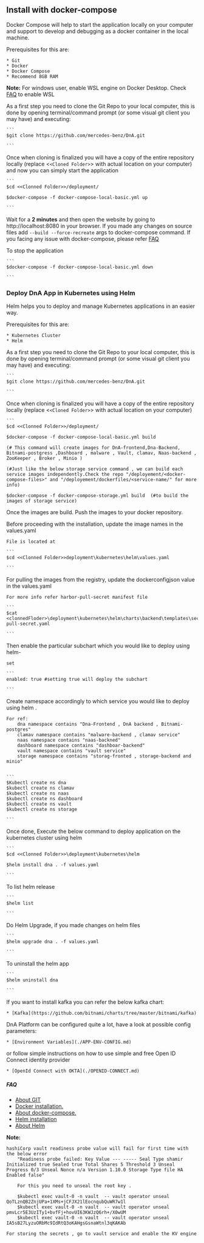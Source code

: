 ## **Install with docker-compose**

Docker Compose will help to start the application locally on your computer and support to develop and debugging as a docker container in the local machine.

Prerequisites for this are:

    * Git
    * Docker
    * Docker Compose
    * Recommend 8GB RAM

**Note:** For windows user, enable WSL engine on Docker Desktop. Check [FAQ](./FAQ.md) to enable WSL

As a first step you need to clone the Git Repo to your local computer, this is done by opening terminal/command prompt (or some visual git client you may have) and executing:

    ```
    $git clone https://github.com/mercedes-benz/DnA.git

    ```

Once when cloning is finalized you will have a copy of the entire repository locally (replace <`<Cloned Folder>`> with actual location on your computer) and now you can simply start the application

    ```
    $cd <<Clonned Folder>>/deployment/

    $docker-compose -f docker-compose-local-basic.yml up

    ```

Wait for a **2 minutes** and then open the website by going to http://localhost:8080 in your browser. If you made any changes on source files add `--build --force-recreate` args to docker-compose command. If you facing any issue with docker-compose, please refer [FAQ](./FAQ.md)

To stop the application

    ```
    $docker-compose -f docker-compose-local-basic.yml down

    ```

### **Deploy DnA App in Kubernetes using Helm**

Helm helps you to deploy and manage Kubernetes applications in an easier way.

Prerequisites for this are:

    * Kubernetes Cluster
    * Helm

As a first step you need to clone the Git Repo to your local computer, this is done by opening terminal/command prompt (or some visual git client you may have) and executing:

    ```
    $git clone https://github.com/mercedes-benz/DnA.git

    ```

Once when cloning is finalized you will have a copy of the entire repository locally (replace <`<Cloned Folder>`> with actual location on your computer)

    ```
    $cd <<Clonned Folder>>/deployment/

    $docker-compose -f docker-compose-local-basic.yml build

    (# This command will create images for DnA-frontend,Dna-Backend, Bitnami-postgress ,Dashboard , malware , Vault, clamav, Naas-backend , ZooKeeper , Broker , Minio )

    (#Just like the below storage service command , we can build each service images independently.Check the repo "/deployement/<docker-compose-files>" and "/deployement/dockerfiles/<service-name/" for more info)

    $docker-compose -f docker-compose-storage.yml build  (#to build the images of storage service)
        

Once the images are build. Push the images to your docker repository.

Before proceeding with the installation, update the image names in the values.yaml 

    File is located at 

    ```
    $cd <<Clonned Folder>>deployment\kubernetes\helm\values.yaml
    
    ```

For pulling the images from the registry, update the dockerconfigjson value in the values.yaml
    
    For more info refer harbor-pull-secret manifest file
     
    ```
    $cat <clonnedFloder>\deployment\kubernetes\helm\charts\backend\templates\secrets\harbor-pull-secret.yaml

    ```


Then enable the particular subchart which you would like to deploy using helm-

    set

    ```
    enabled: true #setting true will deploy the subchart

    ```

Create namespace accordingly to which service you would like to deploy using helm . 

    For ref:
        dna namespace contains "Dna-Frontend , DnA backend , Bitnami-postgres"
        clamav namespace contains "malware-backend , clamav service"
        naas namespace contains "naas-backned"
        dashboard namespace contains "dashboar-backend"
        vault namespace contains "vault service"
        storage namespace contains "storag-fronted , storage-backend and minio"


    ```
    $Kubectl create ns dna 
    $kubectl create ns clamav
    $kubectl create ns naas
    $kubectl create ns dashboard
    $kubectl create ns vault
    $kubectl create ns storage

    ```


Once done, Execute the below command to deploy application on the kubernetes cluster using helm

    ```
    $cd <<Clonned Folder>>\deployment\kubernetes\helm

    $helm install dna . -f values.yaml

    ```

To list helm release

    ```
    $helm list

    ```

Do Helm Upgrade, if you made changes on helm files

    ```
    $helm upgrade dna . -f values.yaml

    ```

To uninstall the helm app

    ```
    $helm uninstall dna

    ```

If you want to install kafka you can refer the below kafka chart:

    * [Kafka](https://github.com/bitnami/charts/tree/master/bitnami/kafka)

DnA Platform can be configured quite a lot, have a look at possible config parameters:

    * [Environment Variables](./APP-ENV-CONFIG.md)

or follow simple instructions on how to use simple and free Open ID Connect identity provider

    * [OpenId Connect with OKTA](./OPENID-CONNECT.md)

##### FAQ

* [About GIT](https://git-scm.com/doc)
* [Docker installation.](https://docs.docker.com/get-docker/)
* [About docker-compose.](https://docs.docker.com/compose/)
* [Helm installation](https://helm.sh/docs/intro/install/)
* [About Helm](https://helm.sh/docs/)


**Note:**

    hashiCorp vault readiness probe value will fail for first time with the below error 
        "Readiness probe failed: Key Value --- ----- Seal Type shamir Initialized true Sealed true Total Shares 5 Threshold 3 Unseal Progress 0/3 Unseal Nonce n/a Version 1.10.0 Storage Type file HA Enabled false"

        For this you need to unseal the root key .

        $kubectl exec vault-0 -n vault  -- vault operator unseal QoTLznQB2ZnjUPa+1XMs+jCFJX21lEocnqubQuWR7w1l
        $kubectl exec vault-0 -n vault  -- vault operator unseal pmvLcr5E3UzITy1+bvfFj+hovUI63KWJzQ6rh+/X0wUM
        $kubectl exec vault-0 -n vault  -- vault operator unseal IA5sB27LyzuORbMc9IdRtQ3oKAHgsGsnaWtnl3qKAKAb

    For storing the secrets , go to vault service and enable the KV engine 

